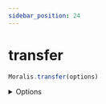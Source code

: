 ```yaml
---
sidebar_position: 24
---
```


#  transfer

```js
Moralis.transfer(options)
```

<details><summary>Options</summary><br/>

- `type` (default: 'native')
- `receiver` (required)
- `contractAddress`
- `amount` (required)
- `tokenId` 
- `system` 
  
    
</details>

